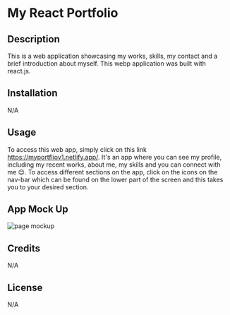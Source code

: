 # My React Portfolio

## Description
This is a web application showcasing my works, skills, my contact and a brief introduction about myself. This webp application was built with react.js.

## Installation
N/A

## Usage
To access this web app, simply click on this link https://myportfliov1.netlify.app/. It's an app where you can see my profile, including my recent works, about me, my skills and you can connect with me 😊. To access different sections on the app, click on the icons on the nav-bar which can be found on the lower part of the screen and this takes you to your desired section.

## App Mock Up
![page mockup](https://imgur.com/a/8DELYRD)

## Credits
N/A

## License
N/A